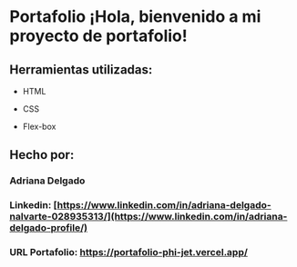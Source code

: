 # Portafolio ¡Hola, bienvenido a mi proyecto de portafolio!

## Herramientas utilizadas:

* HTML

* CSS

* Flex-box

## Hecho por:

### Adriana Delgado

### Linkedin: [https://www.linkedin.com/in/adriana-delgado-nalvarte-028935313/](https://www.linkedin.com/in/adriana-delgado-profile/)
### URL Portafolio: https://portafolio-phi-jet.vercel.app/

